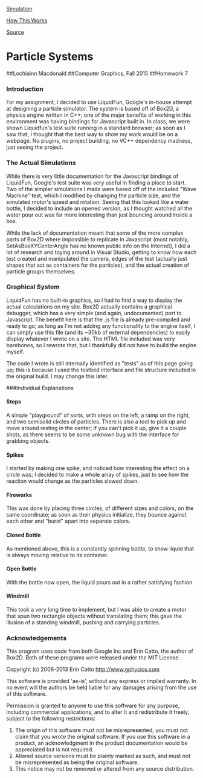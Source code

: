 [Simulation](https://lochlainn.github.io/particles)

[How This Works](#)

[Source](https://github.com/lochlainn/particles)

# Particle Systems
##Lochlainn Macdonald
##Computer Graphics, Fall 2015
##Homework 7

### Introduction
For my assignment, I decided to use LiquidFun, Google's in-house attempt at designing a particle simulator.
The system is based off of Box2D, a physics engine written in C++; one of the major benefits of working in
this environment was having bindings for Javascript built in.  In class, we were shown Liquidfun's test
suite running in a standard browser; as soon as I saw that, I thought that the best way to show my work
would be on a webpage.  No plugins, no project building, no VC++ dependency madness, just seeing the project.

### The Actual Simulations
While there is very little documentation for the Javascript bindings of LiquidFun, Google's test suite was
very useful in finding a place to start.  Two of the simpler simulations I made were based off of the included
"Wave Machine" test, which I modified by changing the particle size, and the simulated motor's speed and 
rotation.  Seeing that this looked like a water bottle, I decided to include an opened version, as I thought
watched all the water pour out was far more interesting than just bouncing around inside a box.

While the lack of documentation meant that some of the more complex parts of Box2D where impossible to replicate
in Javascript (most notably, SetAsBoxXYCenterAngle has no known public info on the Internet), I did a lot of 
research and toying around in Visual Studio, getting to know how each test created and manipulated the camera,
edges of the test (actually just shapes that act as containers for the particles), and the actual creation
of particle groups themselves.

### Graphical System
LiquidFun has no built-in graphics, so I had to find a way to display the actual calculations on my site.
Box2D actually contains a graphical debugger, which has a very simple (and again, undocumented) port to 
Javascript.  The benefit here is that the .js file is already pre-compiled and ready to go; as long as I'm
not adding any functionality to the engine itself, I can simply use this file (and its ~30kb of external 
dependencies) to easily display whatever I wrote on a site.  The HTML file included was very barebones, so I
rewrote that, but I thankfully did not have to build the engine myself.

The code I wrote is still internally identified as "tests" as of this page going up; this is because I used
the testbed interface and file structure included in the original build.  I may change this later.

###Individual Explanations

#### Steps
A simple "playground" of sorts, with steps on the left, a ramp on the right, and two semisolid circles of
particles.  There is also a tool to pick up and move around resting in the center; if you can't pick it up, give
it a couple shots, as there seems to be some unknown bug with the interface for grabbing objects.

#### Spikes
I started by making one spike, and noticed how interesting the effect on a circle was; I decided to make a whole
array of spikes, just to see how the reaction would change as the particles slowed down.

#### Fireworks
This was done by placing three circles, of different sizes and colors, on the same coordinate; as soon as their
physics initialize, they bounce against each other and "burst" apart into separate colors.

#### Closed Bottle
As mentioned above, this is a constantly spinning bottle, to show liquid that is always moving relative to its
container.

#### Open Bottle
With the bottle now open, the liquid pours out in a rather satisfying fashion.

#### Windmill
This took a very long time to implement, but I was able to create a motor that spun two rectangle objects
without translating them; this gave the illusion of a standing windmill, pushing and carrying particles.

### Acknowledgements
This program uses code from both Google Inc and Erin Catto, the author of Box2D.  Both of these programs were
released under the MIT License.

Copyright (c) 2006-2013 Erin Catto http://www.gphysics.com

This software is provided 'as-is', without any express or implied
warranty.  In no event will the authors be held liable for any damages
arising from the use of this software.

Permission is granted to anyone to use this software for any purpose,
including commercial applications, and to alter it and redistribute it
freely, subject to the following restrictions:

1. The origin of this software must not be misrepresented; you must not
claim that you wrote the original software. If you use this software
in a product, an acknowledgment in the product documentation would be
appreciated but is not required.
2. Altered source versions must be plainly marked as such, and must not be
misrepresented as being the original software.
3. This notice may not be removed or altered from any source distribution.
